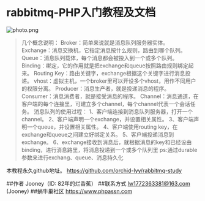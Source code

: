 rabbitmq-PHP入门教程及文档
===================

![photo.png](https://image.phpassn.com/upload/Assn02/42/a8/2018-10-16_609e521312c6a793d2a50924d363d9cf)

>几个概念说明：
Broker：简单来说就是消息队列服务器实体。
Exchange：消息交换机，它指定消息按什么规则，路由到哪个队列。
Queue：消息队列载体，每个消息都会被投入到一个或多个队列。
Binding：绑定，它的作用就是把exchange和queue按照路由规则绑定起来。
Routing Key：路由关键字，exchange根据这个关键字进行消息投递。
vhost：虚拟主机，一个broker里可以开设多个vhost，用作不同用户的权限分离。
Producer：消息生产者，就是投递消息的程序。
Consumer：消息消费者，就是接受消息的程序。
Channel：消息通道，在客户端的每个连接里，可建立多个channel，每个channel代表一个会话任务。
消息队列的使用过程：
1、客户端连接到消息队列服务器，打开一个channel。
2、客户端声明一个exchange，并设置相关属性。
3、客户端声明一个queue，并设置相关属性。
4、客户端使用routing key，在exchange和queue之间建立好绑定关系。
5、客户端投递消息到exchange。
6、exchange接收到消息后，就根据消息的key和已经设由binding，进行消息路里，将消息投递到一个或多个队列里
ps:通过durable参数来进行exchang、queue、消息持久化

本教程永久github地址。
https://github.com/orchid-lyy/rabbitmq-study

##作者
Jooney（ID: 82年的烂香蕉） 
##联系方式
lw1772363381@163.com (Jooney)
##蜗牛巢社区
https://www.phpassn.com